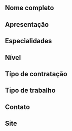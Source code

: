 <!--
  ============================
  ATENÇÃO:
  1) Remova os comentários HTML abaixo e preencha com os seus dados.

  2) Não divulgue aqui seu e-mail pessoal e telefone, pois as informações
  abaixo são públicas. Deixe apenas o seu Linkedin para que as empresas
  possam entrar em contato.

  3) Para as opções com checkbox (múltipla escolha), mantenha a marcação
  que está nos comentários, e apenas marque um "x" na sua escolha.

  As opções com checkbox estão assim:

  - [ ] Opção 1
  - [x] Opção 2
  - [ ] Opção 3

  Veja que "Opção 2" está "selecionada", pois tem um "x" dentro dos colchetes.
  As outras opções não selecionadas ficam apenas com um espaço dentro dos
  colchetes.
  ============================
-->

## Nome completo

<!-- José da Silva. -->

## Apresentação

<!-- Fale um pouco sobre você e seu histórico -->

## Especialidades

<!--
- JavaScript
- HTML
- CSS
- PHP
-->

## Nível

<!--
- [x] Júnior
- [ ] Pleno
- [ ] Sênior
-->

## Tipo de contratação

<!--
- [x] PJ
- [ ] CLT
- [ ] Freela
-->

## Tipo de trabalho

<!--
- [x] Remoto - Parcial
- [ ] Remoto - Total
- [x] Alocado
-->

## Contato

<!-- https://linkedin.com/in/SEU_USERNAME -->

## Site

<!-- coloque seu site/blog/portfólio caso desejar -->
